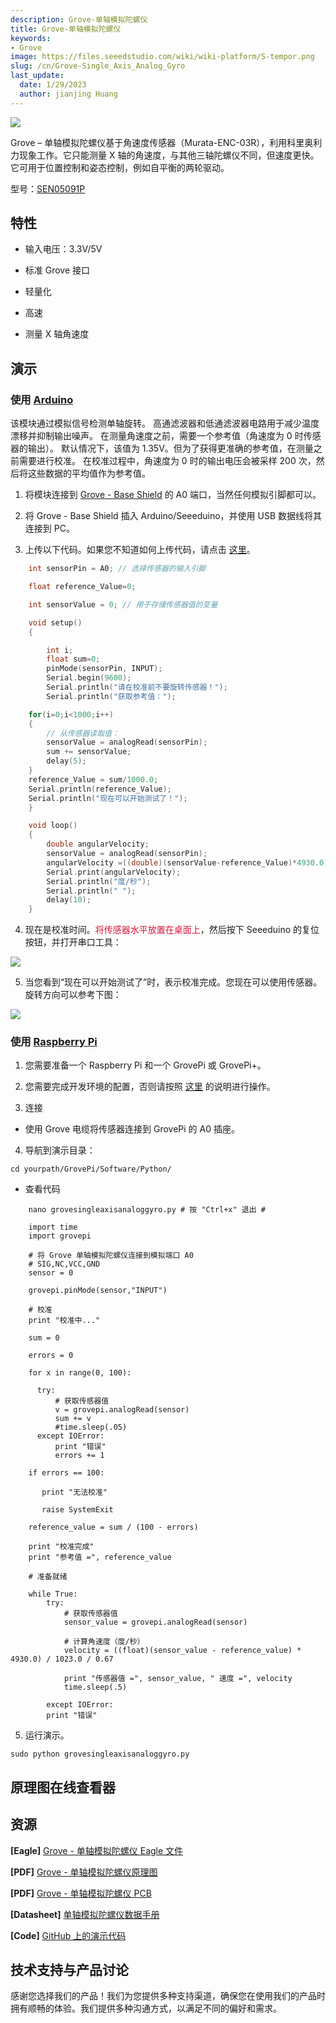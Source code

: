 ```yaml
---
description: Grove-单轴模拟陀螺仪
title: Grove-单轴模拟陀螺仪
keywords:
- Grove
image: https://files.seeedstudio.com/wiki/wiki-platform/S-tempor.png
slug: /cn/Grove-Single_Axis_Analog_Gyro
last_update:
  date: 1/29/2023
  author: jianjing Huang
---
```


![](https://files.seeedstudio.com/wiki/Grove-Single_Axis_Analog_Gyro/img/Axis_Analog_Gyro_01.jpg)

Grove – 单轴模拟陀螺仪基于角速度传感器（Murata-ENC-03R），利用科里奥利力现象工作。它只能测量 X 轴的角速度，与其他三轴陀螺仪不同，但速度更快。它可用于位置控制和姿态控制，例如自平衡的两轮驱动。

型号：[SEN05091P](https://files.seeedstudio.com/wiki/Grove-Base_Shield_for_IOIO-OTG/res/Grove-Base_Shield_for_IOIO-OTG_Eagle_File.zip)

## 特性

- 输入电压：3.3V/5V

- 标准 Grove 接口

- 轻量化

- 高速

- 测量 X 轴角速度

## 演示

### 使用 [Arduino](https://www.arduino.cc/)

该模块通过模拟信号检测单轴旋转。
高通滤波器和低通滤波器电路用于减少温度漂移并抑制输出噪声。
在测量角速度之前，需要一个参考值（角速度为 0 时传感器的输出）。
默认情况下，该值为 1.35V。但为了获得更准确的参考值，在测量之前需要进行校准。
在校准过程中，角速度为 0 时的输出电压会被采样 200 次，然后将这些数据的平均值作为参考值。

1. 将模块连接到 [Grove - Base Shield](https://seeeddoc.github.io/Grove-Base_Shield/) 的 A0 端口，当然任何模拟引脚都可以。

2. 将 Grove - Base Shield 插入 Arduino/Seeeduino，并使用 USB 数据线将其连接到 PC。

3. 上传以下代码。如果您不知道如何上传代码，请点击 [这里](https://seeeddoc.github.io/Upload_Code/)。

``` c++
    int sensorPin = A0; // 选择传感器的输入引脚

    float reference_Value=0;

    int sensorValue = 0; // 用于存储传感器值的变量

    void setup()
    {

        int i;
        float sum=0;
        pinMode(sensorPin, INPUT);
        Serial.begin(9600);
        Serial.println("请在校准前不要旋转传感器！");
        Serial.println("获取参考值：");

    for(i=0;i<1000;i++)
    {
        // 从传感器读取值：
        sensorValue = analogRead(sensorPin);
        sum += sensorValue;
        delay(5);
    }
    reference_Value = sum/1000.0;
    Serial.println(reference_Value);
    Serial.println("现在可以开始测试了！");
    }

    void loop()
    {
        double angularVelocity;
        sensorValue = analogRead(sensorPin);
        angularVelocity =((double)(sensorValue-reference_Value)*4930.0)/1023.0/0.67; // 获取角速度
        Serial.print(angularVelocity);
        Serial.println("度/秒");
        Serial.println(" ");
        delay(10);
    }
```

4. 现在是校准时间。<font color="#DC143C" face>将传感器水平放置在桌面上</font>，然后按下 Seeeduino 的复位按钮，并打开串口工具：

![](https://files.seeedstudio.com/wiki/Grove-Single_Axis_Analog_Gyro/img/Gyro_Result.jpg)

5. 当您看到“现在可以开始测试了”时，表示校准完成。您现在可以使用传感器。旋转方向可以参考下图：

![](https://files.seeedstudio.com/wiki/Grove-Single_Axis_Analog_Gyro/img/Rotate_direction.jpg)

### 使用 [Raspberry Pi](https://seeeddoc.github.io/GrovePiPlus/)

1. 您需要准备一个 Raspberry Pi 和一个 GrovePi 或 GrovePi+。

2. 您需要完成开发环境的配置，否则请按照 [这里](https://seeeddoc.github.io/GrovePiPlus/#Introducing_the_GrovePi.2B) 的说明进行操作。

3. 连接

- 使用 Grove 电缆将传感器连接到 GrovePi 的 A0 插座。

4. 导航到演示目录：

  `cd yourpath/GrovePi/Software/Python/
`

- 查看代码

```
    nano grovesingleaxisanaloggyro.py # 按 "Ctrl+x" 退出 #

    import time
    import grovepi

    # 将 Grove 单轴模拟陀螺仪连接到模拟端口 A0
    # SIG,NC,VCC,GND
    sensor = 0

    grovepi.pinMode(sensor,"INPUT")

    # 校准
    print "校准中..."

    sum = 0

    errors = 0

    for x in range(0, 100):

      try:
          # 获取传感器值
          v = grovepi.analogRead(sensor)
          sum += v
          #time.sleep(.05)
      except IOError:
          print "错误"
          errors += 1

    if errors == 100:

       print "无法校准"

       raise SystemExit

    reference_value = sum / (100 - errors)

    print "校准完成"
    print "参考值 =", reference_value

    # 准备就绪

    while True:
        try:
            # 获取传感器值
            sensor_value = grovepi.analogRead(sensor)

            # 计算角速度（度/秒）
            velocity = ((float)(sensor_value - reference_value) * 4930.0) / 1023.0 / 0.67

            print "传感器值 =", sensor_value, " 速度 =", velocity
            time.sleep(.5)

        except IOError:
        print "错误"
```

5. 运行演示。

` sudo python grovesingleaxisanaloggyro.py
`

## 原理图在线查看器

<div className="altium-ecad-viewer" data-project-src="https://files.seeedstudio.com/wiki/Grove-Single_Axis_Analog_Gyro/res/Grove-Signal_Axis_Analog_Gyro_Eagle_File.zip" style={{borderRadius: '0px 0px 4px 4px', height: 500, borderStyle: 'solid', borderWidth: 1, borderColor: 'rgb(241, 241, 241)', overflow: 'hidden', maxWidth: 1280, maxHeight: 700, boxSizing: 'border-box'}}>
</div>

## 资源

**[Eagle]**  [Grove - 单轴模拟陀螺仪 Eagle 文件](https://files.seeedstudio.com/wiki/Grove-Single_Axis_Analog_Gyro/res/Grove-Signal_Axis_Analog_Gyro_Eagle_File.zip)

**[PDF]**  [Grove - 单轴模拟陀螺仪原理图](https://files.seeedstudio.com/wiki/Grove-Single_Axis_Analog_Gyro/res/Grove%20-%20Single%20Axis%20Analog%20Gyro%20v1.0%20Sch.pdf)

**[PDF]**  [Grove - 单轴模拟陀螺仪 PCB](https://files.seeedstudio.com/wiki/Grove-Single_Axis_Analog_Gyro/res/Grove%20-%20Single%20Axis%20Analog%20Gyro%20v1.0%20PCB.pdf)

**[Datasheet]** [单轴模拟陀螺仪数据手册](https://files.seeedstudio.com/wiki/Grove-Single_Axis_Analog_Gyro/res/Analog_Gyro_datasheet.pdf)

**[Code]** [GitHub 上的演示代码](https://github.com/Seeed-Studio/Grove_Single_Axis_Analog_Gyro)

## 技术支持与产品讨论

感谢您选择我们的产品！我们为您提供多种支持渠道，确保您在使用我们的产品时拥有顺畅的体验。我们提供多种沟通方式，以满足不同的偏好和需求。

<div class="button_tech_support_container">
<a href="https://forum.seeedstudio.com/" class="button_forum"></a> 
<a href="https://www.seeedstudio.com/contacts" class="button_email"></a>
</div>

<div class="button_tech_support_container">
<a href="https://discord.gg/eWkprNDMU7" class="button_discord"></a> 
<a href="https://github.com/Seeed-Studio/wiki-documents/discussions/69" class="button_discussion"></a>
</div>